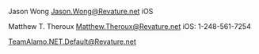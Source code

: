 <editor> Jason Wong </editor>
<email>  Jason.Wong@Revature.net</email>
<phone> iOS </phone> 

<editor> Matthew T. Theroux </editor>
<email> Matthew.Theroux@Revature.net </email>
<phone> iOS: 1-248-561-7254 </phone>

<!--DNE-->
<team-email> TeamAlamo.NET.Default@Revature.net </team-email> 
<!--[EoF]-->
